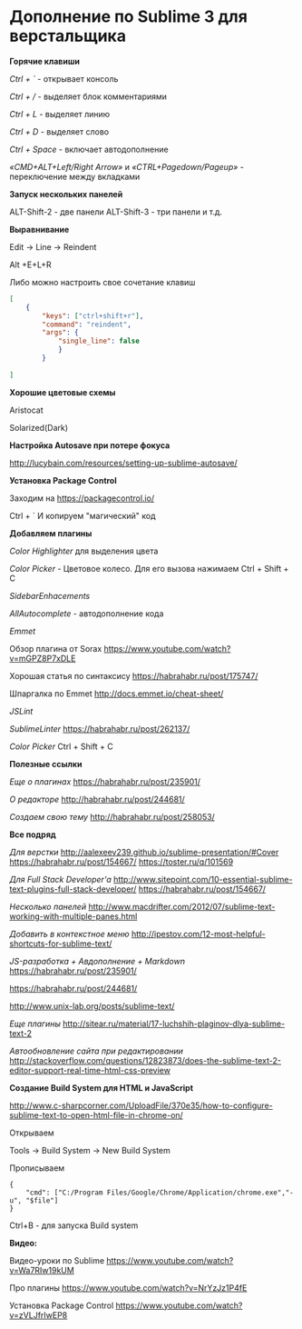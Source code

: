 # Дополнение по Sublime 3 для верстальщика

**Горячие клавиши**

*Ctrl + `* - открывает консоль

*Ctrl + /* - выделяет блок комментариями

*Ctrl + L* - выделяет линию

*Ctrl + D* - выделяет слово

*Ctrl + Space* - включает автодополнение

*«CMD+ALT+Left/Right Arrow»* и *«CTRL+Pagedown/Pageup»* - переключение между вкладками


**Запуск нескольких панелей**

ALT-Shift-2  -  две панели
ALT-Shift-3  -  три панели и т.д.

**Выравнивание**

Edit -> Line -> Reindent

Alt +E+L+R


Либо можно настроить свое сочетание клавиш

```json
[
    {
        "keys": ["ctrl+shift+r"],
        "command": "reindent",
        "args": {
            "single_line": false
            }
        }
     
]
```

**Хорошие цветовые схемы**

Aristocat

Solarized(Dark)


**Настройка Autosave при потере фокуса**

http://lucybain.com/resources/setting-up-sublime-autosave/


**Установка Package Control**

Заходим на https://packagecontrol.io/  

Ctrl + `
И копируем "магический" код

**Добавляем плагины**

*Color Highlighter* для выделения цвета

*Color Picker* - Цветовое колесо. Для его вызова нажимаем Ctrl + Shift + C

*SidebarEnhacements*

*AllAutocomplete* - автодополнение кода

*Emmet*

Обзор плагина от Sorax
https://www.youtube.com/watch?v=mGPZ8P7xDLE

Хорошая статья по синтаксису
https://habrahabr.ru/post/175747/

Шпаргалка по Emmet
http://docs.emmet.io/cheat-sheet/

*JSLint*

*SublimeLinter*
https://habrahabr.ru/post/262137/

*Color Picker*
Ctrl + Shift + C

**Полезные ссылки**

*Еще о плагинах*
https://habrahabr.ru/post/235901/

*О редакторе*
http://habrahabr.ru/post/244681/

*Создаем свою тему*
http://habrahabr.ru/post/258053/

**Все подряд**

*Для верстки*
http://aalexeev239.github.io/sublime-presentation/#Cover
https://habrahabr.ru/post/154667/
https://toster.ru/q/101569

*Для Full Stack Developer'a*
http://www.sitepoint.com/10-essential-sublime-text-plugins-full-stack-developer/
https://habrahabr.ru/post/154667/


*Несколько панелей*
http://www.macdrifter.com/2012/07/sublime-text-working-with-multiple-panes.html


*Добавить в контекстное меню*
http://ipestov.com/12-most-helpful-shortcuts-for-sublime-text/


*JS-разработка + Авдополнение + Markdown*
https://habrahabr.ru/post/235901/


https://habrahabr.ru/post/244681/


http://www.unix-lab.org/posts/sublime-text/

*Еще плагины*
http://sitear.ru/material/17-luchshih-plaginov-dlya-sublime-text-2



*Автообновление сайта при редактировании*
http://stackoverflow.com/questions/12823873/does-the-sublime-text-2-editor-support-real-time-html-css-preview

**Создание Build System для HTML и JavaScript**

http://www.c-sharpcorner.com/UploadFile/370e35/how-to-configure-sublime-text-to-open-html-file-in-chrome-on/

Открываем

Tools -> Build System -> New Build System

Прописываем

```
{
	"cmd": ["C:/Program Files/Google/Chrome/Application/chrome.exe","-u", "$file"]
}
```

Ctrl+B - для запуска Build system

**Видео:**

Видео-уроки по Sublime
https://www.youtube.com/watch?v=Wa7RIw19kUM

Про плагины
https://www.youtube.com/watch?v=NrYzJz1P4fE

Установка Package Control
https://www.youtube.com/watch?v=zVLJfrIwEP8


